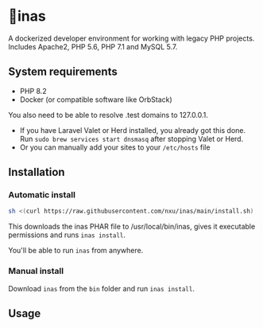 # 🤵‍inas
A dockerized developer environment for working with legacy PHP projects. Includes Apache2, PHP 5.6, PHP 7.1 and MySQL 5.7.

## System requirements
- PHP 8.2
- Docker (or compatible software like OrbStack)

You also need to be able to resolve .test domains to 127.0.0.1. 
- If you have Laravel Valet or Herd installed, you already got this done. Run `sudo brew services start dnsmasq` after stopping
Valet or Herd.
- Or you can manually add your sites to your `/etc/hosts` file

## Installation
### Automatic install
```sh
sh <(curl https://raw.githubusercontent.com/nxu/inas/main/install.sh)
```

This downloads the inas PHAR file to /usr/local/bin/inas, gives it
executable permissions and runs `inas install`.

You'll be able to run `inas` from anywhere.

### Manual install
Download `inas` from the `bin` folder and run `inas install`.

## Usage

